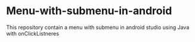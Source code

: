 # Menu-with-submenu-in-android
This repository contain a menu with submenu in android studio using Java with onClickListneres
